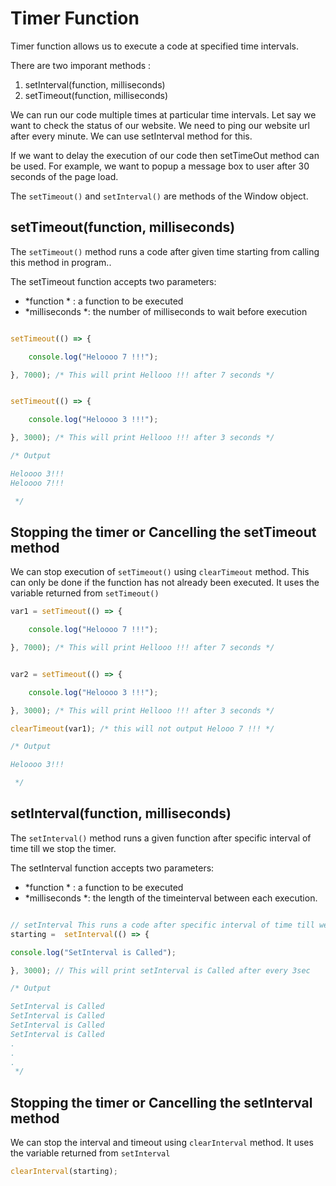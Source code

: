 # Timer Function

Timer function allows us to execute a code at specified time intervals.

There are two imporant methods :
1.  setInterval(function, milliseconds)
2.  setTimeout(function, milliseconds)

We can run our code multiple times at particular time intervals. Let say we want to check the status of our website. We need to ping our website url after every minute. We can use setInterval method for this.

If we want to delay the execution of our code then setTimeOut method can be used. For example, we want to popup a message box to user after 30 seconds of the page load.

 The `setTimeout()` and `setInterval()` are methods of the Window object.

## setTimeout(function, milliseconds)

 The `setTimeout()` method runs a code after given time starting from calling this method in program..

  The setTimeout function accepts two parameters:

 - *function * :  a function to be executed
 - *milliseconds *: the number of milliseconds to wait before execution

```javascript

setTimeout(() => {

	console.log("Heloooo 7 !!!");

}, 7000); /* This will print Hellooo !!! after 7 seconds */


setTimeout(() => {

	console.log("Heloooo 3 !!!");

}, 3000); /* This will print Hellooo !!! after 3 seconds */

/* Output

Heloooo 3!!!
Heloooo 7!!!

 */

```

## Stopping the timer or Cancelling the setTimeout method

We can stop execution of `setTimeout()` using `clearTimeout` method.  This can only be done if the function has not already been executed. It uses the variable returned from `setTimeout()`

```javascript
var1 = setTimeout(() => {

	console.log("Heloooo 7 !!!");

}, 7000); /* This will print Hellooo !!! after 7 seconds */


var2 = setTimeout(() => {

	console.log("Heloooo 3 !!!");

}, 3000); /* This will print Hellooo !!! after 3 seconds */

clearTimeout(var1); /* this will not output Helooo 7 !!! */

/* Output

Heloooo 3!!!

 */
```


## setInterval(function, milliseconds)

 The `setInterval()` method runs a given function  after specific interval of time till we stop the timer.

  The setInterval function accepts two parameters:

 - *function * :  a function to be executed
 - *milliseconds *: the length of the timeinterval between each execution.



```javascript

// setInterval This runs a code after specific interval of time till we stop the timer.
starting =  setInterval(() => {

console.log("SetInterval is Called");

}, 3000); // This will print setInterval is Called after every 3sec

/* Output

SetInterval is Called
SetInterval is Called
SetInterval is Called
SetInterval is Called
.
.
.
 */

```

## Stopping the timer or Cancelling the setInterval method

We can stop the interval and timeout using `clearInterval` method.   It uses the variable returned from `setInterval`

```javascript
clearInterval(starting);
```
